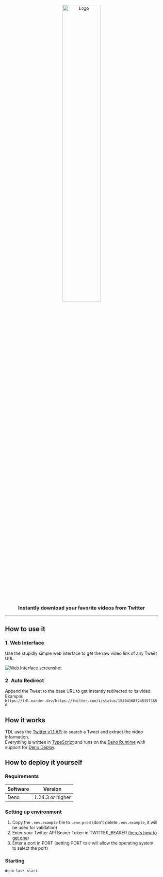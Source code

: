 <div align="center">
    <img width="50%" src="https://user-images.githubusercontent.com/39925779/185620144-eed19800-0b79-40f5-8c0f-c11d80b1e0fb.svg" alt="Logo" />
    <h3>Instantly download your favorite videos from Twitter</h3>
</div>

<hr />

## How to use it

### 1. Web Interface

Use the stupidly simple web interface to get the raw video link of any Tweet URL.

![Web Interface screenshot](https://user-images.githubusercontent.com/39925779/185625338-824d8289-82ec-4047-b791-6542bd806b04.png)

### 2. Auto Redirect

Append the Tweet to the base URL to get instantly redirected to its video.  
Example: `https://tdl.nander.dev/https://twitter.com/i/status/1549416872453574658`

## How it works

TDL uses the [Twitter v1.1 API](https://developer.twitter.com/en/docs/twitter-api/v1) to search a Tweet and extract the video information.  
Everything is written in [TypeScript](https://www.typescriptlang.org/) and runs on the [Deno Runtime](https://deno.land) with support for [Deno Deploy](https://deno.com/deploy).

## How to deploy it yourself

### Requirements

| Software | Version          |
| -------- | ---------------- |
| Deno     | 1.24.3 or higher |

### Setting up environment

1. Copy the `.env.example` file to `.env.prod` (don't delete `.env.example`, it will be used for validation)
2. Enter your Twitter API Bearer Token in TWITTER_BEARER ([here's how to get one](https://developer.twitter.com/en/docs/twitter-api/getting-started/getting-access-to-the-twitter-api))
3. Enter a port in PORT (setting PORT to `0` will allow the operating system to select the port)

### Starting

```sh
deno task start
```
